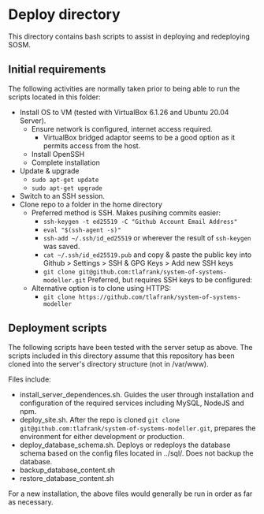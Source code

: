 # Deploy directory
This directory contains bash scripts to assist in deploying and redeploying SOSM.

## Initial requirements
The following activities are normally taken prior to being able to run the scripts located in this folder:
- Install OS to VM (tested with VirtualBox 6.1.26 and Ubuntu 20.04 Server).
  - Ensure network is configured, internet access required.
    - VirtualBox bridged adaptor seems to be a good option as it permits access from the host.
  - Install OpenSSH
  - Complete installation
- Update & upgrade
  - `sudo apt-get update`
  - `sudo apt-get upgrade`
- Switch to an SSH session.
- Clone repo to a folder in the home directory 
  - Preferred method is SSH. Makes pusihing commits easier:
    - `ssh-keygen -t ed25519 -C "Github Account Email Address"`
    - `eval "$(ssh-agent -s)"`
    - `ssh-add ~/.ssh/id_ed25519` or wherever the result of `ssh-keygen` was saved.
    - `cat ~/.ssh/id_ed25519.pub` and copy & paste the public key into Github > Settings > SSH & GPG Keys > Add new SSH keys
    - `git clone git@github.com:tlafrank/system-of-systems-modeller.git` Preferred, but requires SSH keys to be configured:
  - Alternative option is to clone using HTTPS:
    - `git clone https://github.com/tlafrank/system-of-systems-modeller`
    

## Deployment scripts
The following scripts have been tested with the server setup as above. The scripts included in this directory assume that this repository has been cloned into the server's directory structure (not in /var/www).

Files include:
- install_server_dependences.sh. Guides the user through installation and configuration of the required services including MySQL, NodeJS and npm.
- deploy_site.sh. After the repo is cloned `git clone git@github.com:tlafrank/system-of-systems-modeller.git`, prepares the environment for either development or production.
- deploy_database_schema.sh. Deploys or redeploys the database schema based on the config files located in ../sql/. Does not backup the database.
- backup_database_content.sh
- restore_database_content.sh

For a new installation, the above files would generally be run in order as far as necessary.

